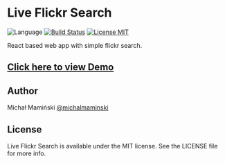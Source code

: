 # Live Flickr Search

![Language](https://img.shields.io/badge/language-javascript-orange.svg)
[![Build Status](https://travis-ci.org/Michnet/live-flickr-search.svg?branch=master)](https://travis-ci.org/Michnet/live-flickr-search)
[![License MIT](https://img.shields.io/badge/license-MIT-blue.svg)](https://github.com/Michnet/live-flickr-search/blob/master/LICENSE)

React based web app with simple flickr search.

## [Click here to view Demo](https://michnet.github.io/live-flickr-search)

## Author

Michał Mamiński [@michalmaminski](https://twitter.com/MichalMaminski)

## License

Live Flickr Search is available under the MIT license. See the LICENSE file for more info.

